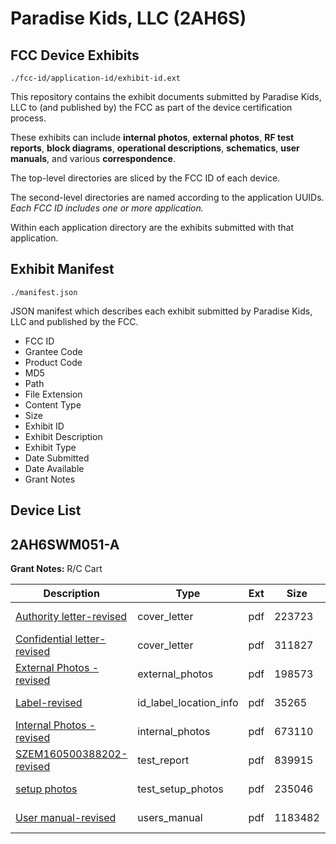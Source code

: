 # Paradise Kids, LLC (2AH6S)
## FCC Device Exhibits

```
./fcc-id/application-id/exhibit-id.ext
```

This repository contains the exhibit documents submitted by Paradise Kids, LLC to (and published by) the FCC as part of the device certification process.

These exhibits can include **internal photos**, **external photos**, **RF test reports**, **block diagrams**, **operational descriptions**, **schematics**, **user manuals**, and various **correspondence**.

The top-level directories are sliced by the FCC ID of each device.

The second-level directories are named according to the application UUIDs. *Each FCC ID includes one or more application.*

Within each application directory are the exhibits submitted with that application. 

## Exhibit Manifest

```
./manifest.json
```

JSON manifest which describes each exhibit submitted by Paradise Kids, LLC and published by the FCC.

- FCC ID
- Grantee Code
- Product Code
- MD5
- Path
- File Extension
- Content Type
- Size
- Exhibit ID
- Exhibit Description
- Exhibit Type
- Date Submitted
- Date Available
- Grant Notes

## Device List
## 2AH6SWM051-A
**Grant Notes:** R/C Cart

| Description | Type | Ext | Size | Submitted | Available |
| ----------- | ---- | --- | ---- | --------- | --------- |
| [Authority letter-revised](2AH6SWM051-A/fb1626dc4169713a91a2cfba3e2dab4a/3037852.pdf) | cover_letter | pdf | 223723 | 2016-06-23 | 2016-06-23 |
| [Confidential letter-revised](2AH6SWM051-A/fb1626dc4169713a91a2cfba3e2dab4a/3037853.pdf) | cover_letter | pdf | 311827 | 2016-06-23 | 2016-06-23 |
| [External Photos -revised](2AH6SWM051-A/fb1626dc4169713a91a2cfba3e2dab4a/3037854.pdf) | external_photos | pdf | 198573 | 2016-06-23 | 2016-06-23 |
| [Label-revised](2AH6SWM051-A/fb1626dc4169713a91a2cfba3e2dab4a/3037855.pdf) | id_label_location_info | pdf | 35265 | 2016-06-23 | 2016-06-23 |
| [Internal Photos -revised](2AH6SWM051-A/fb1626dc4169713a91a2cfba3e2dab4a/3037856.pdf) | internal_photos | pdf | 673110 | 2016-06-23 | 2016-06-23 |
| [SZEM160500388202-revised](2AH6SWM051-A/fb1626dc4169713a91a2cfba3e2dab4a/3037859.pdf) | test_report | pdf | 839915 | 2016-06-23 | 2016-06-23 |
| [setup photos](2AH6SWM051-A/fb1626dc4169713a91a2cfba3e2dab4a/3037860.pdf) | test_setup_photos | pdf | 235046 | 2016-06-23 | 2016-06-23 |
| [User manual-revised](2AH6SWM051-A/fb1626dc4169713a91a2cfba3e2dab4a/3037861.pdf) | users_manual | pdf | 1183482 | 2016-06-23 | 2016-06-23 |
